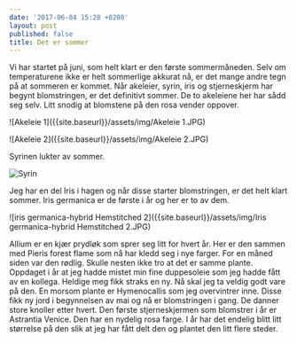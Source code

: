 ```yaml
---
date: '2017-06-04 15:28 +0200'
layout: post
published: false
title: Det er sommer
---
```


Vi har startet på juni, som helt klart er den første sommermåneden. Selv om temperaturene ikke er helt sommerlige akkurat nå, er det mange andre tegn på at sommeren er kommet. Når akeleier, syrin, iris og stjerneskjerm har begynt blomstringen, er det definitivt sommer. 
De to akeleiene her har sådd seg selv. Litt snodig at blomstene på den rosa vender oppover.

![Akeleie 1]({{site.baseurl}}/assets/img/Akeleie 1.JPG)

![Akeleie 2]({{site.baseurl}}/assets/img/Akeleie 2.JPG)

<!--more-->

Syrinen lukter av sommer. 

![Syrin]({{site.baseurl}}/assets/img/Syrin.JPG)

Jeg har en del Iris i hagen og når disse starter blomstringen, er det helt klart sommer. Iris germanica er de første i år og her er to av dem. 

![iris germanica-hybrid Hemstitched 2]({{site.baseurl}}/assets/img/Iris germanica-hybrid Hemstitched 2.JPG)

Allium er en kjær prydløk som sprer seg litt for hvert år. Her er den sammen med Pieris forest flame som nå har kledd seg i nye farger. For en måned siden var den rødlig. Skulle nesten ikke tro at det er samme plante. 
Oppdaget i år at jeg hadde mistet min fine duppesoleie som jeg hadde fått av en kollega. Heldige meg fikk straks en ny. Nå skal jeg ta veldig godt vare på den. 
En morsom plante er Hymenocallis som jeg overvintrer inne. Disse fikk ny jord i begynnelsen av mai og nå er blomstringen i gang.  De danner store knoller etter hvert. 
Den første stjerneskjermen som blomstrer i år er Astrantia Venice. Den har en nydelig rosa farge. I år har det endelig blitt litt størrelse på den slik at jeg har fått delt den og plantet den litt flere steder. 






